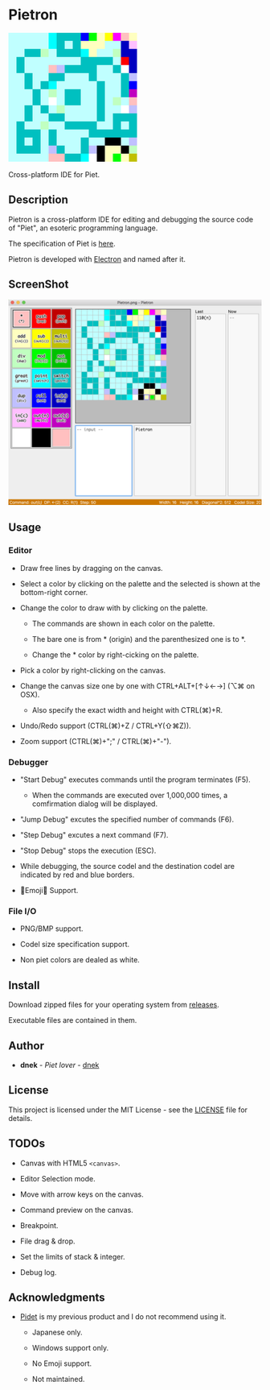 # Pietron

<img src="src/images/Pietron.png" height="256px">

Cross-platform IDE for Piet.

## Description

Pietron is a cross-platform IDE for editing and debugging the source code of "Piet", an esoteric programming language.

The specification of Piet is [here](http://www.dangermouse.net/esoteric/piet.html).

Pietron is developed with [Electron](https://electronjs.org/) and named after it.

## ScreenShot

<img src="src/images/pietron_screenshot.png">

## Usage

### Editor

- Draw free lines by dragging on the canvas. 

- Select a color by clicking on the palette and the selected is shown at the bottom-right corner.

- Change the color to draw with by clicking on the palette.

  - The commands are shown in each color on the palette.

  - The bare one is from * (origin) and the parenthesized one is to *.

  - Change the * color by right-cicking on the palette.

- Pick a color by right-clicking on the canvas.

- Change the canvas size one by one with CTRL+ALT+[↑↓←→] (⌥⌘ on OSX).

  - Also specify the exact width and height with CTRL(⌘)+R.

- Undo/Redo support (CTRL(⌘)+Z / CTRL+Y(⇧⌘Z)).

- Zoom support (CTRL(⌘)+";" / CTRL(⌘)+"-").

### Debugger

- "Start Debug" executes commands until the program terminates (F5).

  - When the commands are executed over 1,000,000 times, a comfirmation dialog will be displayed.

- "Jump Debug" excutes the specified number of commands (F6).

- "Step Debug" excutes a next command (F7).

- "Stop Debug" stops the execution (ESC).

- While debugging, the source codel and the destination codel are indicated by red and blue borders.

- 🎨Emoji🐛 Support.

### File I/O

- PNG/BMP support.

- Codel size specification support.

- Non piet colors are dealed as white.

## Install

Download zipped files for your operating system from [releases](https://github.com/dnek/pietron/releases).

Executable files are contained in them.

## Author

- **dnek** - *Piet lover* - [dnek](https://github.com/dnek)

## License

This project is licensed under the MIT License - see the [LICENSE](LICENSE) file for details.

## TODOs

- Canvas with HTML5 `<canvas>`.

- Editor Selection mode.

- Move with arrow keys on the canvas.

- Command preview on the canvas.

- Breakpoint.

- File drag & drop.

- Set the limits of stack & integer.

- Debug log.

## Acknowledgments

- [Pidet](https://github.com/dnek/Pidet) is my previous product and I do not recommend using it.

  - Japanese only.

  - Windows support only.

  - No Emoji support.

  - Not maintained.
